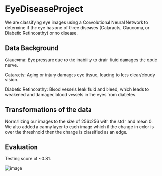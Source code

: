 # EyeDiseaseProject
We are classifying eye images using a Convolutional Neural Network to determine if the eye has one of three diseases (Cataracts, Glaucoma, or Diabetic Retinopathy) or no disease.

## Data Background
Glaucoma: 
Eye pressure due to the inability to drain fluid damages the optic nerve.

Cataracts:
Aging or injury damages eye tissue, leading to less clear/cloudy vision.

Diabetic Retinopathy:
Blood vessels leak fluid and bleed, which leads to weakened and damaged blood vessels in the eyes from diabetes.

## Transformations of the data
Normalizing our images to the size of 256x256 with the std 1 and mean 0. We also added a canny layer to each image which if the change in color is over the threshhold then the change is classified as an edge.

## Evaluation
Testing score of ~0.81.

![image](https://github.com/user-attachments/assets/fe8a8b9b-b5ad-4c90-8b2f-356e85790bb1)

